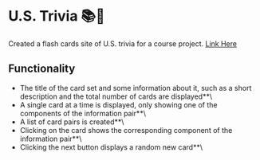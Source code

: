 # U.S. Trivia 📚🏫
Created a flash cards site of U.S. trivia for a course project. [Link Here](https://jumpshare.com/v/6GtgS5oL1e20jmFhGsnk)

## Functionality 
- The title of the card set and some information about it, such as a short description and the total number of cards are displayed**\
- A single card at a time is displayed, only showing one of the components of the information pair**\
- A list of card pairs is created**\
- Clicking on the card shows the corresponding component of the information pair**\
- Clicking the next button displays a random new card**\
